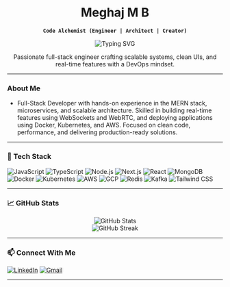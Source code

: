 <h1 align="center">Meghaj M B</h1>

<p align="center"><strong><code>Code Alchemist (Engineer | Architect | Creator)</code></strong></p>

<p align="center">
  <img src="https://readme-typing-svg.herokuapp.com?center=true&vCenter=true&width=500&lines=Full-Stack+Developer;DevOps+Enthusiast;Building+Scalable+Web+Apps;Always+Learning+New+Things" alt="Typing SVG" />
</p>

<p align="center">
  Passionate full-stack engineer crafting scalable systems, clean UIs, and real-time features with a DevOps mindset.
</p>

---

###  About Me

- Full-Stack Developer with hands-on experience in the MERN stack, microservices, and scalable architecture. Skilled in building real-time features using WebSockets and WebRTC, and deploying applications using Docker, Kubernetes, and AWS. Focused on clean code, performance, and delivering production-ready solutions.

---

### 🧰 Tech Stack

![JavaScript](https://img.shields.io/badge/-JavaScript-black?style=flat-square&logo=javascript)
![TypeScript](https://img.shields.io/badge/-TypeScript-007acc?style=flat-square&logo=typescript)
![Node.js](https://img.shields.io/badge/-Node.js-green?style=flat-square&logo=node.js)
![Next.js](https://img.shields.io/badge/-Next.js-black?style=flat-square&logo=next.js)
![React](https://img.shields.io/badge/-React-blue?style=flat-square&logo=react)
![MongoDB](https://img.shields.io/badge/-MongoDB-4ea94b?style=flat-square&logo=mongodb)
![Docker](https://img.shields.io/badge/-Docker-2496ED?style=flat-square&logo=docker)
![Kubernetes](https://img.shields.io/badge/-Kubernetes-326ce5?style=flat-square&logo=kubernetes)
![AWS](https://img.shields.io/badge/-AWS-orange?style=flat-square&logo=amazonaws)
![GCP](https://img.shields.io/badge/-GCP-blue?style=flat-square&logo=googlecloud)
![Redis](https://img.shields.io/badge/-Redis-red?style=flat-square&logo=redis)
![Kafka](https://img.shields.io/badge/-Kafka-000000?style=flat-square&logo=apachekafka)
![Tailwind CSS](https://img.shields.io/badge/-Tailwind_CSS-38B2AC?style=flat-square&logo=tailwind-css)

---

### 📈 GitHub Stats

<p align="center">
  <img src="https://github-readme-stats.vercel.app/api?username=meghajmb&show_icons=true&include_all_commits=true&count_private=true&theme=transparent" alt="GitHub Stats" />
  <br />
  <img src="https://github-readme-streak-stats.herokuapp.com?user=meghajmb&theme=transparent" alt="GitHub Streak" />
</p>

---

### 📫 Connect With Me

[![LinkedIn](https://img.shields.io/badge/-LinkedIn-blue?style=flat-square&logo=linkedin)](https://www.linkedin.com/in/meghaj-mb)
[![Gmail](https://img.shields.io/badge/-meghajmb@gmail.com-c14438?style=flat-square&logo=gmail&logoColor=white)](mailto:meghajmb2001@gmail.com)

---
